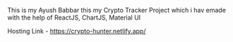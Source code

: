 This is my Ayush Babbar this my Crypto Tracker Project which i hav emade with the help of ReactJS, ChartJS, Material UI

Hosting Link - https://crypto-hunter.netlify.app/